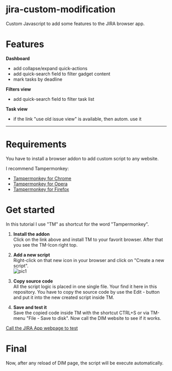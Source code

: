 # jira-custom-modification
Custom Javascript to add some features to the JIRA browser app.

# Features
**Dashboard**
- add collapse/expand quick-actions
- add quick-search field to filter gadget content
- mark tasks by deadline

**Filters view**
- add quick-search field to filter task list
 
**Task view**
- if the link "use old issue view" is available, then autom. use it

-----

# Requirements
You have to install a browser addon to add custom script to any website.

I recommend Tampermonkey:
* [Tampermonkey for Chrome](https://chrome.google.com/webstore/detail/tampermonkey/dhdgffkkebhmkfjojejmpbldmpobfkfo)
* [Tampermonkey for Opera](https://addons.opera.com/de/extensions/details/tampermonkey-beta/)
* [Tampermonkey for Firefox](https://addons.mozilla.org/de/firefox/addon/tampermonkey/)

# Get started
In this tutorial I use "TM" as shortcut for the word "Tampermonkey".

1. **Install the addon**  
Click on the link above and install TM to your favorit browser. After that you see the TM-Icon right top.

2. **Add a new script**  
Right-click on that new icon in your browser and click on "Create a new script".  
![pic1](https://c1.staticflickr.com/8/7844/46390822204_603ee56e06.jpg)

3. **Copy source code**  
All the script logic is placed in one single file. Your find it here in this repository.
You have to copy the source code by use the Edit - button and put it into the new created script inside TM.

4. **Save and test it**  
Save the copied code inside TM with the shortcut CTRL+S or via TM-menu "File - Save to disk".
Now call the DIM website to see if it works.

[Call the JIRA App webpage to test](https://positivmultimedia.atlassian.net/secure/Dashboard.jspa)

# Final
Now, after any reload of DIM page, the script will be execute automatically.

